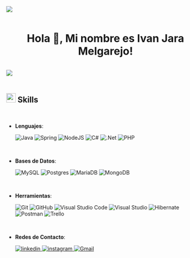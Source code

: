 <!--horizontal divider(gradiant)-->
<img src="https://user-images.githubusercontent.com/73097560/115834477-dbab4500-a447-11eb-908a-139a6edaec5c.gif">

<!--h1 without bottom border-->
<div id="user-content-toc">
  <ul align="center">
    <summary><h1 style="display: inline-block">Hola 👋, Mi nombre es Ivan Jara Melgarejo!</h1></summary>
  </ul>
</div>

<img src="https://user-images.githubusercontent.com/73097560/115834477-dbab4500-a447-11eb-908a-139a6edaec5c.gif"><br><br>

## <img src="https://media2.giphy.com/media/QssGEmpkyEOhBCb7e1/giphy.gif?cid=ecf05e47a0n3gi1bfqntqmob8g9aid1oyj2wr3ds3mg700bl&rid=giphy.gif" width ="25"><b> Skills</b>
<br>

<p align="center">

- **Lenguajes**:
    
    ![Java](https://img.shields.io/badge/java-%23ED8B00.svg?style=for-the-badge&logo=openjdk&logoColor=white)
    ![Spring](https://img.shields.io/badge/spring-%236DB33F.svg?style=for-the-badge&logo=spring&logoColor=white)
    ![NodeJS](https://img.shields.io/badge/node.js-6DA55F?style=for-the-badge&logo=node.js&logoColor=white)
    ![C#](https://img.shields.io/badge/c%23-%23239120.svg?style=for-the-badge&logo=csharp&logoColor=white)
    ![.Net](https://img.shields.io/badge/.NET-5C2D91?style=for-the-badge&logo=.net&logoColor=white)
    ![PHP](https://img.shields.io/badge/php-%23777BB4.svg?style=for-the-badge&logo=php&logoColor=white)

<br>   

- **Bases de Datos**:

    ![MySQL](https://img.shields.io/badge/mysql-4479A1.svg?style=for-the-badge&logo=mysql&logoColor=white)
    ![Postgres](https://img.shields.io/badge/postgres-%23316192.svg?style=for-the-badge&logo=postgresql&logoColor=white)
    ![MariaDB](https://img.shields.io/badge/MariaDB-003545?style=for-the-badge&logo=mariadb&logoColor=white)
    ![MongoDB](https://img.shields.io/badge/MongoDB-%234ea94b.svg?style=for-the-badge&logo=mongodb&logoColor=white)
    
<br>

- **Herramientas**:

    ![Git](https://img.shields.io/badge/git-%23F05033.svg?style=for-the-badge&logo=git&logoColor=white)
    ![GitHub](https://img.shields.io/badge/github-%23121011.svg?style=for-the-badge&logo=github&logoColor=white)
    ![Visual Studio Code](https://img.shields.io/badge/Visual%20Studio%20Code-0078d7.svg?style=for-the-badge&logo=visual-studio-code&logoColor=white)
    ![Visual Studio](https://img.shields.io/badge/Visual%20Studio-5C2D91.svg?style=for-the-badge&logo=visual-studio&logoColor=white)
    ![Hibernate](https://img.shields.io/badge/Hibernate-59666C?style=for-the-badge&logo=Hibernate&logoColor=white)
    ![Postman](https://img.shields.io/badge/Postman-FF6C37?style=for-the-badge&logo=postman&logoColor=white)
    ![Trello](https://img.shields.io/badge/Trello-%23026AA7.svg?style=for-the-badge&logo=Trello&logoColor=white)

<br>

- **Redes de Contacto**:
  
    <a href="https://www.linkedin.com/in/ivan-jara-melgarejo-0640242a8/" target="_blank">
  <img src="https://img.shields.io/badge/linkedin:  ivanJaraMelgarejo%2300acee.svg?color=405DE6&style=for-the-badge&logo=linkedin&logoColor=white" alt=linkedin style="margin-bottom: 5px;"/>
  </a>
  
  <a href="https://www.instagram.com/_ivan_j.m/)" target="_blank">
  <img src="https://img.shields.io/badge/Instagram-%23E4405F.svg?style=for-the-badge&logo=Instagram&logoColor=white" alt=instagram style="margin-bottom: 5px;"/>
  </a>
  
  
    <a href="ivanjaramelgarejo2020@gmai.com" target="_blank">
  <img src="https://img.shields.io/badge/Gmail-D14836?style=for-the-badge&logo=gmail&logoColor=white" alt=Gmail style="margin-bottom: 5px;" />
  </a>
    
<br>

